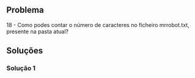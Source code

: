 ## Problema

18 - Como podes contar o número de caracteres no ficheiro mrrobot.txt, presente na pasta atual?

## Soluções

### Solução 1

